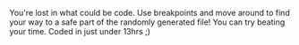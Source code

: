 You're lost in what could be code. Use breakpoints and move around to find your way to a safe part of the randomly generated file! You can try beating your time.
Coded in just under 13hrs ;)